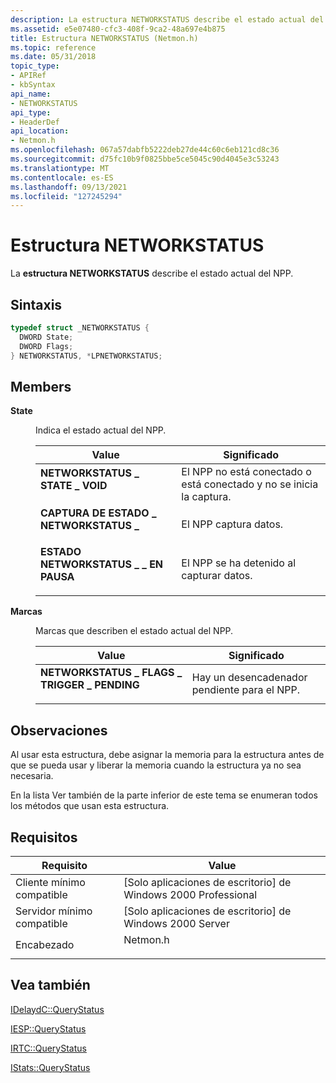 ```yaml
---
description: La estructura NETWORKSTATUS describe el estado actual del NPP.
ms.assetid: e5e07480-cfc3-408f-9ca2-48a697e4b875
title: Estructura NETWORKSTATUS (Netmon.h)
ms.topic: reference
ms.date: 05/31/2018
topic_type:
- APIRef
- kbSyntax
api_name:
- NETWORKSTATUS
api_type:
- HeaderDef
api_location:
- Netmon.h
ms.openlocfilehash: 067a57dabfb5222deb27de44c60c6eb121cd8c36
ms.sourcegitcommit: d75fc10b9f0825bbe5ce5045c90d4045e3c53243
ms.translationtype: MT
ms.contentlocale: es-ES
ms.lasthandoff: 09/13/2021
ms.locfileid: "127245294"
---
```

# <a name="networkstatus-structure"></a>Estructura NETWORKSTATUS

La **estructura NETWORKSTATUS** describe el estado actual del NPP.

## <a name="syntax"></a>Sintaxis


```C++
typedef struct _NETWORKSTATUS {
  DWORD State;
  DWORD Flags;
} NETWORKSTATUS, *LPNETWORKSTATUS;
```



## <a name="members"></a>Members

<dl> <dt>

**State**
</dt> <dd>

Indica el estado actual del NPP.



| Value                                                                                                                                                                                                          | Significado                                                                                 |
|----------------------------------------------------------------------------------------------------------------------------------------------------------------------------------------------------------------|-----------------------------------------------------------------------------------------|
| <span id="NETWORKSTATUS_STATE_VOID"></span><span id="networkstatus_state_void"></span><dl> <dt>**NETWORKSTATUS \_ STATE \_ VOID**</dt> </dl>                | El NPP no está conectado o está conectado y no se inicia la captura.<br/> |
| <span id="NETWORKSTATUS_STATE_CAPTURING"></span><span id="networkstatus_state_capturing"></span><dl> <dt>**CAPTURA DE ESTADO \_ NETWORKSTATUS \_**</dt> </dl> | El NPP captura datos.<br/>                                                   |
| <span id="NETWORKSTATUS_STATE_PAUSED"></span><span id="networkstatus_state_paused"></span><dl> <dt>**ESTADO NETWORKSTATUS \_ \_ EN PAUSA**</dt> </dl>          | El NPP se ha detenido al capturar datos.<br/>                                     |



 

</dd> <dt>

**Marcas**
</dt> <dd>

Marcas que describen el estado actual del NPP.



| Value                                                                                                                                                                                                                             | Significado                                            |
|-----------------------------------------------------------------------------------------------------------------------------------------------------------------------------------------------------------------------------------|----------------------------------------------------|
| <span id="NETWORKSTATUS_FLAGS_TRIGGER_PENDING"></span><span id="networkstatus_flags_trigger_pending"></span><dl> <dt>**NETWORKSTATUS \_ FLAGS \_ TRIGGER \_ PENDING**</dt> </dl> | Hay un desencadenador pendiente para el NPP.<br/> |



 

</dd> </dl>

## <a name="remarks"></a>Observaciones

Al usar esta estructura, debe asignar la memoria para la estructura antes de que se pueda usar y liberar la memoria cuando la estructura ya no sea necesaria.

En la lista Ver también de la parte inferior de este tema se enumeran todos los métodos que usan esta estructura.

## <a name="requirements"></a>Requisitos



| Requisito | Value |
|-------------------------------------|-------------------------------------------------------------------------------------|
| Cliente mínimo compatible<br/> | \[Solo aplicaciones de escritorio\] de Windows 2000 Professional<br/>                          |
| Servidor mínimo compatible<br/> | \[Solo aplicaciones de escritorio\] de Windows 2000 Server<br/>                                |
| Encabezado<br/>                   | <dl> <dt>Netmon.h</dt> </dl> |



## <a name="see-also"></a>Vea también

<dl> <dt>

[IDelaydC::QueryStatus](idelaydc-querystatus.md)
</dt> <dt>

[IESP::QueryStatus](iesp-querystatus.md)
</dt> <dt>

[IRTC::QueryStatus](irtc-querystatus.md)
</dt> <dt>

[IStats::QueryStatus](istats-querystatus.md)
</dt> </dl>

 

 




